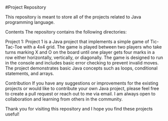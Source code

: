 #Project Repository

This repository is meant to store all of the projects related to Java programming language.

Contents
The repository contains the following directories:

Project 1: Project 1 is a Java project that implements a simple game of Tic-Tac-Toe with a 4x4 grid. The game is played between two players who take turns marking X and O on the board until one player gets four marks in a row either horizontally, vertically, or diagonally. The game is designed to run in the console and includes basic error checking to prevent invalid moves. The project demonstrates basic Java concepts such as loops, conditional statements, and arrays.




Contribution
If you have any suggestions or improvements for the existing projects or would like to contribute your own Java project, please feel free to create a pull request or reach out to me via email. I am always open to collaboration and learning from others in the community.

Thank you for visiting this repository and I hope you find these projects useful!
